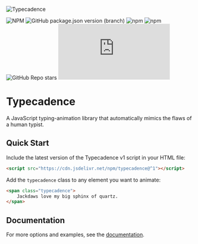 ![Typecadence](https://typecadence.colemarshall.net/images/typecadence_logo.svg)

![NPM](https://img.shields.io/npm/l/typecadence?style=for-the-badge)
![GitHub package.json version (branch)](https://img.shields.io/github/package-json/v/ccmars/typecadence/main?style=for-the-badge)
![npm](https://img.shields.io/npm/v/typecadence?style=for-the-badge)
![npm](https://img.shields.io/npm/dt/typecadence?style=for-the-badge)
![GitHub Repo stars](https://img.shields.io/github/stars/ccmars/typecadence?style=for-the-badge)
![GitHub file size in bytes on a specified ref (branch/commit/tag)](https://img.shields.io/github/size/ccmars/typecadence/dist%2Ftypecadence.js?style=for-the-badge)

# Typecadence
A JavaScript typing-animation library that automatically mimics the flaws of a human typist.

## Quick Start
Include the latest version of the Typecadence v1 script in your HTML file:
```html
<script src="https://cdn.jsdelivr.net/npm/typecadence@^1"></script>
```

Add the `typecadence` class to any element you want to animate:
```html
<span class="typecadence">
    Jackdaws love my big sphinx of quartz.
</span>
```

## Documentation
For more options and examples, see the [documentation](https://typecadence.colemarshall.net/).